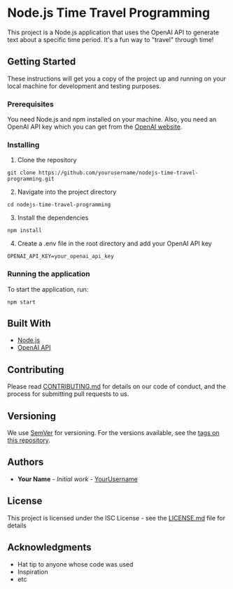# Node.js Time Travel Programming

This project is a Node.js application that uses the OpenAI API to generate text about a specific time period. It's a fun way to "travel" through time!

## Getting Started

These instructions will get you a copy of the project up and running on your local machine for development and testing purposes.

### Prerequisites

You need Node.js and npm installed on your machine. Also, you need an OpenAI API key which you can get from the [OpenAI website](https://beta.openai.com/signup/).

### Installing

1. Clone the repository
```
git clone https://github.com/yourusername/nodejs-time-travel-programming.git
```

2. Navigate into the project directory
```
cd nodejs-time-travel-programming
```

3. Install the dependencies
```
npm install
```

4. Create a .env file in the root directory and add your OpenAI API key
```
OPENAI_API_KEY=your_openai_api_key
```

### Running the application

To start the application, run:
```
npm start
```

## Built With

* [Node.js](https://nodejs.org/)
* [OpenAI API](https://beta.openai.com/)

## Contributing

Please read [CONTRIBUTING.md](https://gist.github.com/PurpleBooth/b24679402957c63ec426) for details on our code of conduct, and the process for submitting pull requests to us.

## Versioning

We use [SemVer](http://semver.org/) for versioning. For the versions available, see the [tags on this repository](https://github.com/yourusername/nodejs-time-travel-programming/tags).

## Authors

* **Your Name** - *Initial work* - [YourUsername](https://github.com/yourusername)

## License

This project is licensed under the ISC License - see the [LICENSE.md](LICENSE.md) file for details

## Acknowledgments

* Hat tip to anyone whose code was used
* Inspiration
* etc
